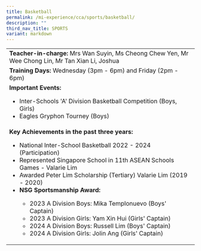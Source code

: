 ```yaml
---
title: Basketball
permalink: /mi-experience/cca/sports/basketball/
description: ""
third_nav_title: SPORTS
variant: markdown
---
```

<table border="0" cellspacing="0" cellpadding="0">
<tbody>
<tr>
<td width="616"><strong>Teacher-in-charge:&nbsp;</strong>Mrs Wan Suyin, Ms Cheong Chew Yen, Mr Wee Chong Lin, Mr Tan Xian Li, Joshua</td>
</tr>
<tr>
<td width="616"><strong>Training Days:</strong>&nbsp;Wednesday (3pm - 6pm) and Friday (2pm - 6pm)</td>
</tr>
<tr>
<td width="616"><strong>Important Events:</strong><br>
<ul>
<li>Inter-Schools 'A' Division Basketball Competition (Boys, Girls)</li>
<li>Eagles Gryphon Tourney (Boys)</li>
</ul>
</td>
</tr>
<tr>
<td width="616"><strong>Key Achievements in the past three years:</strong><br>
<ul>
<li>National Inter-School Basketball 2022 - 2024 (Participation)</li>
<li>Represented Singapore School in 11th ASEAN Schools Games - Valarie Lim</li>
<li>Awarded Peter Lim Scholarship (Tertiary) Valarie Lim (2019 - 2020)</li>
	<li><strong>NSG Sportsmanship Award:</strong></li>
	<ul>
		<li>2023 A Division Boys: Mika Templonuevo (Boys' Captain)</li>
		<li>2023 A Division Girls: Yam Xin Hui (Girls' Captain)</li>
		<li>2024 A Division Boys: Russell Lim (Boys' Captain)</li>
		<li>2024 A Division Girls: Jolin Ang (Girls' Captain)</li>
	</ul>
</ul>
</td>
</tr>
</tbody>
</table>